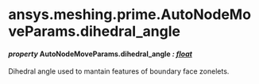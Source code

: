 # ansys.meshing.prime.AutoNodeMoveParams.dihedral_angle



#### *property* AutoNodeMoveParams.dihedral_angle *: [float](https://docs.python.org/3.11/library/functions.html#float)*

Dihedral angle used to mantain features of boundary face zonelets.

<!-- !! processed by numpydoc !! -->
